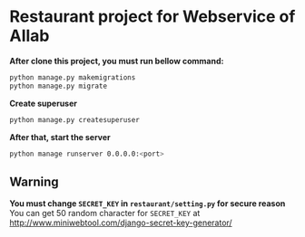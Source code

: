 # Restaurant project for Webservice of AIlab

**After clone this project, you must run bellow command:**
```bash
python manage.py makemigrations  
python manage.py migrate
```
**Create superuser**
```bash
python manage.py createsuperuser
```
**After that, start the server**
```bash
python manage runserver 0.0.0.0:<port>
```
## Warning
**You must change `SECRET_KEY` in `restaurant/setting.py` for secure reason**  
You can get 50 random character for `SECRET_KEY` at http://www.miniwebtool.com/django-secret-key-generator/